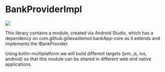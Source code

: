 # BankProviderImpl

[![](https://jitpack.io/v/gilleswillemot/BankProviderImpl.svg)](https://jitpack.io/#gilleswillemot/BankProviderImpl)

This library contains a module, created via Android Studio, which has a dependency on com.github.gilleswillemot:bankApp-core
as it extends and implements the IBankProvider.

Using kotlin-multiplatform we will build different targets (jvm, js, ios, android) so that this module can be shared in different
web and native applications.
